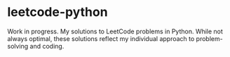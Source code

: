 # leetcode-python
Work in progress. My solutions to LeetCode problems in Python. While not always optimal, these solutions reflect my individual approach to problem-solving and coding.
